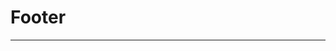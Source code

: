 # Footer

<div id="footer-container"></div>

<script>
document.addEventListener('DOMContentLoaded', function() {
    fetch('https://raw.githubusercontent.com/cracker2161/files/main/others/footer.html')
        .then(response => response.text())
        .then(data => {
            document.getElementById('footer-container').innerHTML = data;
        })
        .catch(error => console.error('Error:', error));
});
</script>

<hr>
